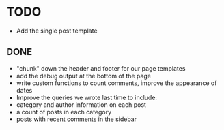TODO
====
* Add the single post template




DONE
----
* "chunk" down the header and footer for our page templates
* add the debug output at the bottom of the page
* write custom functions to count comments, improve the appearance of dates
* Improve the queries we wrote last time to include:
* category and author information on each post
* a count of posts in each category
* posts with recent comments in the sidebar